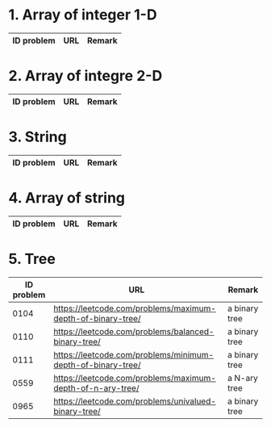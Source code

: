 # 1. Array of integer 1-D

ID problem | URL | Remark
---------- | --- | ------


# 2. Array of integre 2-D

ID problem | URL | Remark
---------- | --- | ------


# 3. String

ID problem | URL | Remark
---------- | --- | ------


# 4. Array of string

ID problem | URL | Remark
---------- | --- | ------


# 5. Tree

ID problem | URL | Remark
---------- | --- | ------
0104 | https://leetcode.com/problems/maximum-depth-of-binary-tree/ | a binary tree
0110 | https://leetcode.com/problems/balanced-binary-tree/ | a binary tree
0111 | https://leetcode.com/problems/minimum-depth-of-binary-tree/ | a binary tree
0559 | https://leetcode.com/problems/maximum-depth-of-n-ary-tree/ | a N-ary tree
0965 | https://leetcode.com/problems/univalued-binary-tree/ | a binary tree

